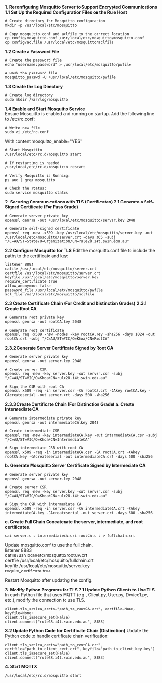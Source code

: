 **1. Reconfiguring Mosquitto Server to Support Encrypted Communications**
**1.1 Set Up the Required Configuration Files on the Rule Host**
```
# Create directory for Mosquitto configuration
mkdir -p /usr/local/etc/mosquitto

# Copy mosquitto.conf and aclfile to the correct location
cp config/mosquitto.conf /usr/local/etc/mosquitto/mosquitto.conf
cp config/aclfile /usr/local/etc/mosquitto/aclfile
```

**1.2 Create a Password File**
```
# Create the password file
echo "username:password" > /usr/local/etc/mosquitto/pwfile

# Hash the password file
mosquitto_passwd -U /usr/local/etc/mosquitto/pwfile
```

**1.3 Create the Log Directory**
```
# Create log directory
sudo mkdir /var/log/mosquitto
```

**1.4 Enable and Start Mosquitto Service**  
Ensure Mosquitto is enabled and running on startup. Add the following line to /etc/rc.conf:  
```
# Write new file
sudo vi /etc/rc.conf
```
With content
mosquitto_enable="YES"  
```
# Start Mosquitto
/usr/local/etc/rc.d/mosquitto start

# If restarting is needed
/usr/local/etc/rc.d/mosquitto restart
```  
```
# Verify Mosquitto is Running:
ps aux | grep mosquitto

# Check the status:
sudo service mosquitto status
```

**2. Securing Communications with TLS (Certificates)**
**2.1 Generate a Self-Signed Certificate (For Pass Grade)**
```
# Generate server private key
openssl genrsa -out /usr/local/etc/mosquitto/server.key 2048

# Generate self-signed certificate
openssl req -new -x509 -key /usr/local/etc/mosquitto/server.key -out /usr/local/etc/mosquitto/server.crt -days 365 -subj "/C=AU/ST=State/O=Organization/CN=rule28.i4t.swin.edu.au"
```

**2.2 Configure Mosquitto for TLS**
Edit the mosquitto.conf file to include the paths to the certificate and key:  
```
listener 8883
cafile /usr/local/etc/mosquitto/server.crt
certfile /usr/local/etc/mosquitto/server.crt
keyfile /usr/local/etc/mosquitto/server.key
require_certificate true
allow_anonymous false
password_file /usr/local/etc/mosquitto/pwfile
acl_file /usr/local/etc/mosquitto/aclfile
```

**2.3 Create Certificate Chain (For Credit and Distinction Grades)**
**2.3.1 Create Root CA**
```
# Generate root private key
openssl genrsa -out rootCA.key 2048

# Generate root certificate
openssl req -x509 -new -nodes -key rootCA.key -sha256 -days 1024 -out rootCA.crt -subj "/C=AU/ST=VIC/O=Khoa/CN=RootCA"
```

**2.3.2 Generate Server Certificate Signed by Root CA**
```
# Generate server private key
openssl genrsa -out server.key 2048

# Create server CSR
openssl req -new -key server.key -out server.csr -subj "/C=AU/ST=VIC/O=Khoa/CN=rule28.i4t.swin.edu.au"

# Sign the CSR with root CA
openssl x509 -req -in server.csr -CA rootCA.crt -CAkey rootCA.key -CAcreateserial -out server.crt -days 500 -sha256
```

**2.3.3 Create Certificate Chain (For Distinction Grade)**
**a. Create Intermediate CA**
```
# Generate intermediate private key
openssl genrsa -out intermediateCA.key 2048

# Create intermediate CSR
openssl req -new -key intermediateCA.key -out intermediateCA.csr -subj "/C=AU/ST=VIC/O=Khoa/CN=IntermediateCA"

# Sign intermediate CSR with root CA
openssl x509 -req -in intermediateCA.csr -CA rootCA.crt -CAkey rootCA.key -CAcreateserial -out intermediateCA.crt -days 500 -sha256
```

**b. Generate Mosquitto Server Certificate Signed by Intermediate CA**
```
# Generate server private key
openssl genrsa -out server.key 2048

# Create server CSR
openssl req -new -key server.key -out server.csr -subj "/C=AU/ST=VIC/O=Khoa/CN=rule28.i4t.swin.edu.au"

# Sign the CSR with intermediate CA
openssl x509 -req -in server.csr -CA intermediateCA.crt -CAkey intermediateCA.key -CAcreateserial -out server.crt -days 500 -sha256
```

**c. Create Full Chain Concatenate the server, intermediate, and root certificates.**
```
cat server.crt intermediateCA.crt rootCA.crt > fullchain.crt
```
Update mosquitto.conf to use the full chain.  
listener 8883  
cafile /usr/local/etc/mosquitto/rootCA.crt  
certfile /usr/local/etc/mosquitto/fullchain.crt  
keyfile /usr/local/etc/mosquitto/server.key  
require_certificate true  

Restart Mosquitto after updating the config.  


**3. Modify Python Programs for TLS**
**3.1 Update Python Clients to Use TLS**
In each Python file that uses MQTT (e.g., Client.py, User.py, Device1.py, etc.), modify the connection to use TLS.  

```
client.tls_set(ca_certs="path_to_rootCA.crt", certfile=None, keyfile=None)
client.tls_insecure_set(False)
client.connect("rule28.i4t.swin.edu.au", 8883)
```

**3.2 Update Python Code for Certificate Chain (Distinction)**
Update the Python code to handle certificate chain verification:  
```
client.tls_set(ca_certs="path_to_rootCA.crt", certfile="path_to_client_cert.crt", keyfile="path_to_client_key.key")
client.tls_insecure_set(False)
client.connect("rule28.i4t.swin.edu.au", 8883)
```

**4. Start MQTTX**
```
/usr/local/etc/rc.d/mosquitto start
```